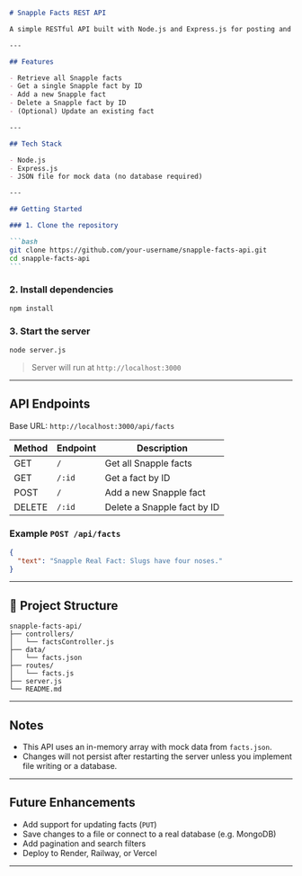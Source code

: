 ````markdown
# Snapple Facts REST API

A simple RESTful API built with Node.js and Express.js for posting and retrieving fun Snapple facts.

---

## Features

- Retrieve all Snapple facts
- Get a single Snapple fact by ID
- Add a new Snapple fact
- Delete a Snapple fact by ID
- (Optional) Update an existing fact

---

## Tech Stack

- Node.js
- Express.js
- JSON file for mock data (no database required)

---

## Getting Started

### 1. Clone the repository

```bash
git clone https://github.com/your-username/snapple-facts-api.git
cd snapple-facts-api
```
````

### 2. Install dependencies

```bash
npm install
```

### 3. Start the server

```bash
node server.js
```

> Server will run at `http://localhost:3000`

---

## API Endpoints

Base URL: `http://localhost:3000/api/facts`

| Method | Endpoint | Description                 |
| ------ | -------- | --------------------------- |
| GET    | `/`      | Get all Snapple facts       |
| GET    | `/:id`   | Get a fact by ID            |
| POST   | `/`      | Add a new Snapple fact      |
| DELETE | `/:id`   | Delete a Snapple fact by ID |

### Example `POST /api/facts`

```json
{
  "text": "Snapple Real Fact: Slugs have four noses."
}
```

---

## 📁 Project Structure

```
snapple-facts-api/
├── controllers/
│   └── factsController.js
├── data/
│   └── facts.json
├── routes/
│   └── facts.js
├── server.js
└── README.md
```

---

## Notes

- This API uses an in-memory array with mock data from `facts.json`.
- Changes will not persist after restarting the server unless you implement file writing or a database.

---

## Future Enhancements

- Add support for updating facts (`PUT`)
- Save changes to a file or connect to a real database (e.g. MongoDB)
- Add pagination and search filters
- Deploy to Render, Railway, or Vercel

---
